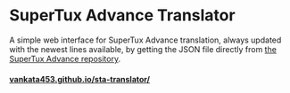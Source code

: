 # SuperTux Advance Translator
A simple web interface for SuperTux Advance translation, always updated with the newest lines available, 
by getting the JSON file directly from [the SuperTux Advance repository](https://github.com/KelvinShadewing/supertux-advance).

#### [vankata453.github.io/sta-translator/](https://vankata453.github.io/sta-translator/)
